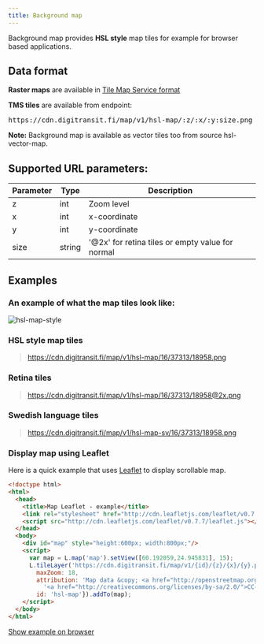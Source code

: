 ```yaml
---
title: Background map
---
```

Background map provides **HSL style** map tiles for example for browser based applications.

## Data format

**Raster maps** are available in [Tile Map Service format](https://wiki.osgeo.org/wiki/Tile_Map_Service_Specification)

**TMS tiles** are available from endpoint:
<pre>https://cdn.digitransit.fi/map/v1/hsl-map/:z/:x/:y:size.png</pre>

**Note:** Background map is available as vector tiles too from source hsl-vector-map.

## Supported URL parameters:

| Parameter     | Type           | Description                                              |
|---------------|----------------|----------------------------------------------------------|
| z             | int            | Zoom level
| x             | int            | x-coordinate
| y             | int            | y-coordinate
| size          | string         | '@2x' for retina tiles or empty value for normal

## Examples 

### An example of what the map tiles look like:

![hsl-map-style](http://cdn.digitransit.fi/hsl-map/16/37311/18963@2x.png)

### HSL style map tiles

> https://cdn.digitransit.fi/map/v1/hsl-map/16/37313/18958.png

### Retina tiles

> https://cdn.digitransit.fi/map/v1/hsl-map/16/37313/18958@2x.png

### Swedish language tiles 

> https://cdn.digitransit.fi/map/v1/hsl-map-sv/16/37313/18958.png

### Display map using Leaflet

Here is a quick example that uses [Leaflet](http://leafletjs.com/) to display scrollable map.

``` html
<!doctype html>
<html>
  <head>
    <title>Map Leaflet - example</title>
    <link rel="stylesheet" href="http://cdn.leafletjs.com/leaflet/v0.7.7/leaflet.css" />
    <script src="http://cdn.leafletjs.com/leaflet/v0.7.7/leaflet.js"></script>
  </head>
  <body>
    <div id="map" style="height:600px; width:800px;"/>
    <script>
      var map = L.map('map').setView([60.192059,24.945831], 15);
      L.tileLayer('https://cdn.digitransit.fi/map/v1/{id}/{z}/{x}/{y}.png', {
        maxZoom: 18,
        attribution: 'Map data &copy; <a href="http://openstreetmap.org">OpenStreetMap</a> contributors, ' +
          '<a href="http://creativecommons.org/licenses/by-sa/2.0/">CC-BY-SA</a>, ',
        id: 'hsl-map'}).addTo(map);
    </script>
  </body>
</html>
```

[Show example on browser](http://htmlpreview.github.io/?https://gist.github.com/siren/3c08fdd1c49232edb4d0/raw)
